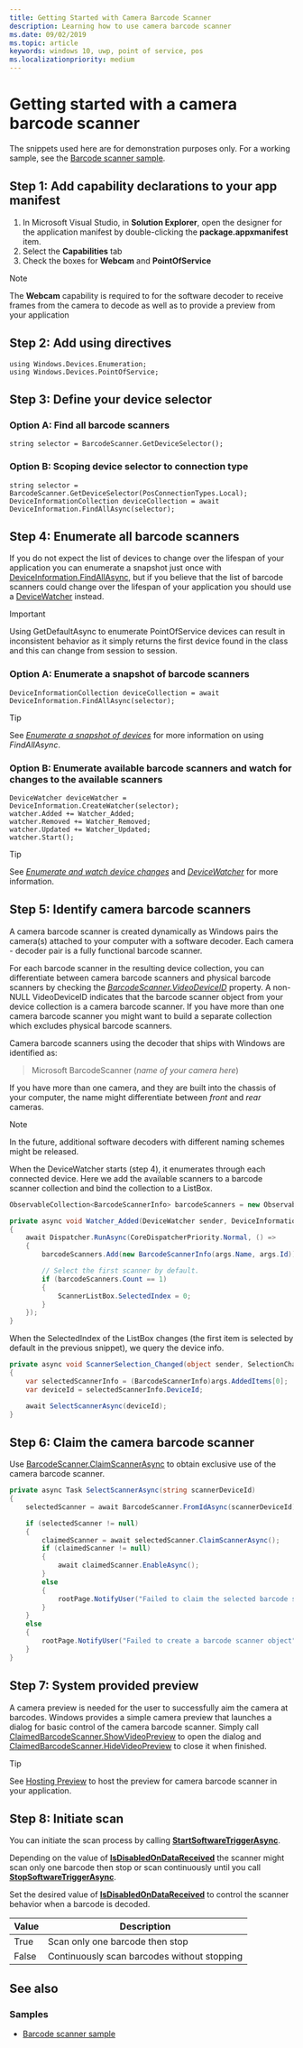 ```yaml
---
title: Getting Started with Camera Barcode Scanner
description: Learning how to use camera barcode scanner
ms.date: 09/02/2019
ms.topic: article
keywords: windows 10, uwp, point of service, pos
ms.localizationpriority: medium
---
```


# Getting started with a camera barcode scanner

The snippets used here are for demonstration purposes only. For a working sample, see the [Barcode scanner sample](https://github.com/microsoft/Windows-universal-samples/tree/master/Samples/BarcodeScanner).

## Step 1: Add capability declarations to your app manifest

1. In Microsoft Visual Studio, in **Solution Explorer**, open the designer for the application manifest by double-clicking the **package.appxmanifest** item.
2. Select the **Capabilities** tab
3. Check the boxes for **Webcam** and **PointOfService**

>[!NOTE]
> The **Webcam** capability is required to for the software decoder to receive frames from the camera to decode as well as to provide a preview from your application

## Step 2: Add using directives

```Csharp
using Windows.Devices.Enumeration;
using Windows.Devices.PointOfService;
```

## Step 3: Define your device selector

### **Option A: Find all barcode scanners**

```Csharp
string selector = BarcodeScanner.GetDeviceSelector();
```

### **Option B: Scoping device selector to connection type**

```Csharp
string selector = BarcodeScanner.GetDeviceSelector(PosConnectionTypes.Local);
DeviceInformationCollection deviceCollection = await DeviceInformation.FindAllAsync(selector);
```

## Step 4: Enumerate all barcode scanners

If you do not expect the list of devices to change over the lifespan of your application you can enumerate a snapshot just once with [DeviceInformation.FindAllAsync](https://docs.microsoft.com/uwp/api/windows.devices.enumeration.deviceinformation.findallasync), but if you believe that the list of barcode scanners could change over the lifespan of your application you should use a [DeviceWatcher](https://docs.microsoft.com/uwp/api/windows.devices.enumeration.devicewatcher) instead.  

> [!Important]
> Using GetDefaultAsync to enumerate PointOfService devices can result in inconsistent behavior as it simply returns the first device found in the class and this can change from session to session.

### **Option A: Enumerate a snapshot of barcode scanners**

```Csharp
DeviceInformationCollection deviceCollection = await DeviceInformation.FindAllAsync(selector);
```

> [!TIP]
> See [*Enumerate a snapshot of devices*](https://docs.microsoft.com/windows/uwp/devices-sensors/enumerate-devices#enumerate-a-snapshot-of-devices) for more information on using *FindAllAsync*.

### **Option B: Enumerate available barcode scanners and watch for changes to the available scanners**

```Csharp
DeviceWatcher deviceWatcher = DeviceInformation.CreateWatcher(selector);
watcher.Added += Watcher_Added;
watcher.Removed += Watcher_Removed;
watcher.Updated += Watcher_Updated;
watcher.Start();
```

> [!TIP]
> See [*Enumerate and watch device changes*](https://docs.microsoft.com/windows/uwp/devices-sensors/enumerate-devices#enumerate-and-watch-devices) and [*DeviceWatcher*](https://docs.microsoft.com/uwp/api/Windows.Devices.Enumeration.DeviceWatcher) for more information.

## Step 5: Identify camera barcode scanners

A camera barcode scanner is created dynamically as Windows pairs the camera(s) attached to your computer with a software decoder.  Each camera - decoder pair is a fully functional barcode scanner.

For each barcode scanner in the resulting device collection, you can differentiate between camera barcode scanners and physical barcode scanners by checking the [*BarcodeScanner.VideoDeviceID*](https://docs.microsoft.com/uwp/api/windows.devices.pointofservice.barcodescanner.videodeviceid#Windows_Devices_PointOfService_BarcodeScanner_VideoDeviceId) property.  A non-NULL VideoDeviceID indicates that the barcode scanner object from your device collection is a camera barcode scanner.  If you have more than one camera barcode scanner you might want to build a separate collection which excludes physical barcode scanners.

Camera barcode scanners using the decoder that ships with Windows are identified as:

> Microsoft BarcodeScanner (*name of your camera here*)

If you have more than one camera, and they are built into the chassis of your computer, the name might differentiate between *front* and *rear* cameras.

> [!NOTE]
> In the future, additional software decoders with different naming schemes might be released.

When the DeviceWatcher starts (step 4), it enumerates through each connected device. Here we add the available scanners to a barcode scanner collection and bind the collection to a ListBox.

```csharp
ObservableCollection<BarcodeScannerInfo> barcodeScanners = new ObservableCollection<BarcodeScannerInfo>();

private async void Watcher_Added(DeviceWatcher sender, DeviceInformation args)
{
    await Dispatcher.RunAsync(CoreDispatcherPriority.Normal, () =>
    {
        barcodeScanners.Add(new BarcodeScannerInfo(args.Name, args.Id));

        // Select the first scanner by default.
        if (barcodeScanners.Count == 1)
        {
            ScannerListBox.SelectedIndex = 0;
        }
    });
}
```

When the SelectedIndex of the ListBox changes (the first item is selected by default in the previous snippet), we query the device info.

```csharp
private async void ScannerSelection_Changed(object sender, SelectionChangedEventArgs args)
{
    var selectedScannerInfo = (BarcodeScannerInfo)args.AddedItems[0];
    var deviceId = selectedScannerInfo.DeviceId;

    await SelectScannerAsync(deviceId);
}
```

## Step 6: Claim the camera barcode scanner

Use [BarcodeScanner.ClaimScannerAsync](https://docs.microsoft.com/uwp/api/windows.devices.pointofservice.barcodescanner.claimscannerasync#Windows_Devices_PointOfService_BarcodeScanner_ClaimScannerAsync) to obtain exclusive use of the camera barcode scanner.

```csharp
private async Task SelectScannerAsync(string scannerDeviceId)
{
    selectedScanner = await BarcodeScanner.FromIdAsync(scannerDeviceId);

    if (selectedScanner != null)
    {
        claimedScanner = await selectedScanner.ClaimScannerAsync();
        if (claimedScanner != null)
        {
            await claimedScanner.EnableAsync();
        }
        else
        {
            rootPage.NotifyUser("Failed to claim the selected barcode scanner", NotifyType.ErrorMessage);
        }
    }
    else
    {
        rootPage.NotifyUser("Failed to create a barcode scanner object", NotifyType.ErrorMessage);
    }
}
```

## Step 7: System provided preview

A camera preview is needed for the user to successfully aim the camera at barcodes.  Windows provides a simple camera preview that launches a dialog for basic control of the camera barcode scanner.  Simply call [ClaimedBarcodeScanner.ShowVideoPreview](https://docs.microsoft.com/uwp/api/windows.devices.pointofservice.claimedbarcodescanner.showvideopreviewasync) to open the dialog and [ClaimedBarcodeScanner.HideVideoPreview](https://docs.microsoft.com/uwp/api/windows.devices.pointofservice.claimedbarcodescanner.hidevideopreview) to close it when finished.

> [!TIP]
> See [Hosting Preview](pos-camerabarcode-hosting-preview.md) to host the preview for camera barcode scanner in your application.

## Step 8: Initiate scan

You can initiate the scan process by calling [**StartSoftwareTriggerAsync**](https://docs.microsoft.com/uwp/api/windows.devices.pointofservice.claimedbarcodescanner.startsoftwaretriggerasync#Windows_Devices_PointOfService_ClaimedBarcodeScanner_StartSoftwareTriggerAsync).

Depending on the value of [**IsDisabledOnDataReceived**](https://docs.microsoft.com/uwp/api/windows.devices.pointofservice.claimedbarcodescanner.isdisabledondatareceived#Windows_Devices_PointOfService_ClaimedBarcodeScanner_IsDisabledOnDataReceived) the scanner might scan only one barcode then stop or scan continuously until you call [**StopSoftwareTriggerAsync**](https://docs.microsoft.com/uwp/api/windows.devices.pointofservice.claimedbarcodescanner.stopsoftwaretriggerasync#Windows_Devices_PointOfService_ClaimedBarcodeScanner_StopSoftwareTriggerAsync).

Set the desired value of [**IsDisabledOnDataReceived**](https://docs.microsoft.com/uwp/api/windows.devices.pointofservice.claimedbarcodescanner.isdisabledondatareceived#Windows_Devices_PointOfService_ClaimedBarcodeScanner_IsDisabledOnDataReceived) to control the scanner behavior when a barcode is decoded.

| Value | Description |
| ----- | ----------- |
| True   | Scan only one barcode then stop |
| False  | Continuously scan barcodes without stopping |

## See also

### Samples

- [Barcode scanner sample](https://github.com/microsoft/Windows-universal-samples/tree/master/Samples/BarcodeScanner)
